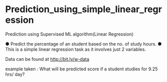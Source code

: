 # Prediction_using_simple_linear_regression
Prediction using Supervised ML algorithm(Linear Regression)

● Predict the percentage of an student based on the no. of study hours.
● This is a simple linear regression task as it involves just 2 variables.

Data can be found at http://bit.ly/w-data

example taken : What will be predicted score if a student studies for 9.25 hrs/ day?
  
